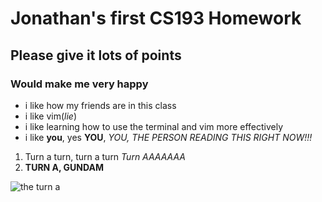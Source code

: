 


# Jonathan's first CS193 Homework
## Please give it lots of points
### Would make me very happy

- i like how my friends are in this class
- i like vim(_lie_)
- i like learning how to use the terminal and vim more effectively
- i like **you**, yes **YOU**, _YOU, THE PERSON READING THIS RIGHT NOW!!!_ 

1. Turn a turn, turn a turn _Turn AAAAAAA_
2. **TURN A, GUNDAM**

![the turn a](/Users/jonwude/Downloads/turna.png)



